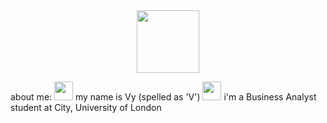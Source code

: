 <div id="header" align="center">
  <img src="https://media.giphy.com/media/V74oh5KFFntGGsWIAM/giphy.gif" width="100"/>
</div>

about me:
<img src="https://media.giphy.com/media/nj8meeDBjFZGlTJBQk/giphy.gif" width="30"/> my name is Vy (spelled as 'V')
<img src="https://media.giphy.com/media/nj8meeDBjFZGlTJBQk/giphy.gif" width="30"/> i'm a Business Analyst student at City, University of London

